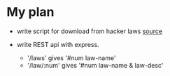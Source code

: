# My plan 

* write script for download from hacker laws [source](https://raw.githubusercontent.com/dwmkerr/hacker-laws/master/README.md)

* write REST api with express.
    * '/laws' gives '#num law-name'
    * '/law/:num' gives '#num law-name & law-desc'

